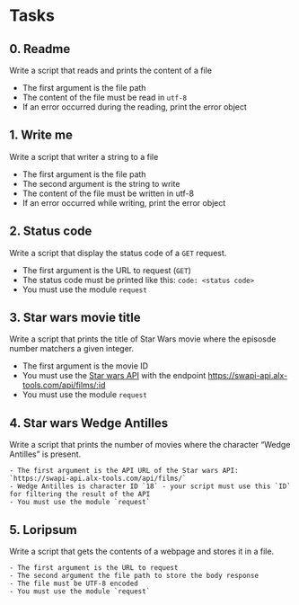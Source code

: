 # Tasks

## 0. Readme

Write a script that reads and prints the content of a file

-   The first argument is the file path
-   The content of the file must be read in `utf-8`
-   If an error occurred during the reading, print the error object

## 1. Write me

Write a script that writer a string to a file

-   The first argument is the file path
-   The second argument is the string to write
-   The content of the file must be written in utf-8
-   If an error occurred while writing, print the error object

## 2. Status code

Write a script that display the status code of a `GET` request.

-   The first argument is the URL to request (`GET`)
-   The status code must be printed like this: `code: <status code>`
-   You must use the module `request`

## 3. Star wars movie title

Write a script that prints the title of Star Wars movie where the episosde number matchers a given integer.

-   The first argument is the movie ID
-   You must use the [Star wars API]("https://intranet.alxswe.com/rltoken/HwLU2L7tJ4TEjzfTBc7zTA) with the endpoint https://swapi-api.alx-tools.com/api/films/:id
-   You must use the module `request`

## 4. Star wars Wedge Antilles

Write a script that prints the number of movies where the character “Wedge Antilles” is present.

    - The first argument is the API URL of the Star wars API: `https://swapi-api.alx-tools.com/api/films/`
    - Wedge Antilles is character ID `18` - your script must use this `ID` for filtering the result of the API
    - You must use the module `request`

## 5. Loripsum

Write a script that gets the contents of a webpage and stores it in a file.

    - The first argument is the URL to request
    - The second argument the file path to store the body response
    - The file must be UTF-8 encoded
    - You must use the module `request`
